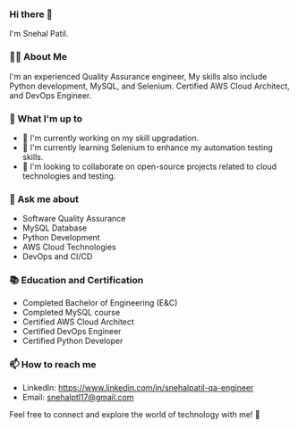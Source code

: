 ### Hi there 👋

I'm Snehal Patil.

### 🧑‍💻 About Me
I'm an experienced Quality Assurance engineer, 
My skills also include Python development, MySQL, and Selenium.
Certified AWS Cloud Architect, and DevOps Engineer.

### 🚀 What I'm up to
- 🔭 I'm currently working on my skill upgradation.
- 🌱 I'm currently learning Selenium to enhance my automation testing skills.
- 👯 I'm looking to collaborate on open-source projects related to cloud technologies and testing.

### 💬 Ask me about
- Software Quality Assurance
- MySQL Database
- Python Development
- AWS Cloud Technologies
- DevOps and CI/CD

### 📚 Education and Certification
- Completed Bachelor of Engineering (E&C) 
- Completed MySQL course
- Certified AWS Cloud Architect
- Certified DevOps Engineer
- Certified Python Developer

### 📫 How to reach me
- LinkedIn: https://www.linkedin.com/in/snehalpatil-qa-engineer
- Email: snehalptl17@gmail.com

Feel free to connect and explore the world of technology with me! 🚀



<!--
**snehalpatil05/snehalpatil05** is a ✨ _special_ ✨ repository because its `README.md` (this file) appears on your GitHub profile.



